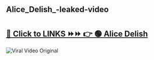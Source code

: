 
 ## Alice_Delish_-leaked-video 

# <h2><a href="https://clipsfans.com/Alice_Delish_&ref=git">🔗 Click to LINKS ⏩⏩ 👉 🟢 Alice Delish  </a></h2>

<a href="https://clipsfans.com/Alice_Delish_&ref=git" rel="nofollow" data-target="animated-image.originalLink"><img src="https://i.ibb.co.com/xMMVF88/686577567.gif" alt="Viral Video Original" style="max-width: 100%; display: inline-block;" data-target="animated-image.originalImage"></a>
